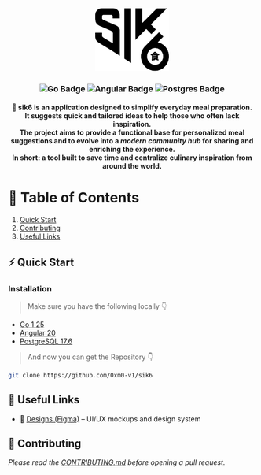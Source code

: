 <div align="center">
  <img src="static/img/logos/svg/256/nobg/black.svg" alt="sik6 logo" width="150"/>
</div>

<h3 align="center">
  <img src="https://img.shields.io/badge/Go-1.25-00ADD8?logo=go&logoColor=white" alt="Go Badge" />
  <img src="https://img.shields.io/badge/Angular-20-DD0031?logo=angular&logoColor=white" alt="Angular Badge" />
  <img src="https://img.shields.io/badge/PostgreSQL-17.6-336791?logo=postgresql&logoColor=white" alt="Postgres Badge" />
</h3>

<h4 align="center">
    <strong>🍴 sik6</strong> is an application designed to simplify everyday meal preparation.<br/> 
    It suggests quick and tailored ideas to help those who often lack inspiration.<br/>
    The project aims to provide a functional base for personalized meal suggestions  
    and to evolve into a <em>modern community hub</em> for sharing and enriching the experience.<br/>
    In short: a tool built to save time and centralize culinary inspiration from around the world.
</h4>

# 📖 Table of Contents

1. [Quick Start](#-quick-start)
2. [Contributing](#-contributing)
3. [Useful Links](#-useful-links)

## ⚡ Quick Start

### Installation

> Make sure you have the following locally 👇

- [Go 1.25](https://go.dev/dl/)
- [Angular 20](https://angular.dev/installation)
- [PostgreSQL 17.6](https://www.postgresql.org/download/)

> And now you can get the Repository 👇

```bash
git clone https://github.com/0xm0-v1/sik6
```

## 🔗 Useful Links

- 🎨 [Designs (Figma)](https://www.figma.com/files/team/1304730716403620532/project/127010998/sik6?fuid=1254181321735275578) – UI/UX mockups and design system

## 🤝 Contributing

_Please read the [CONTRIBUTING.md](./CONTRIBUTING.md) before opening a pull request._
